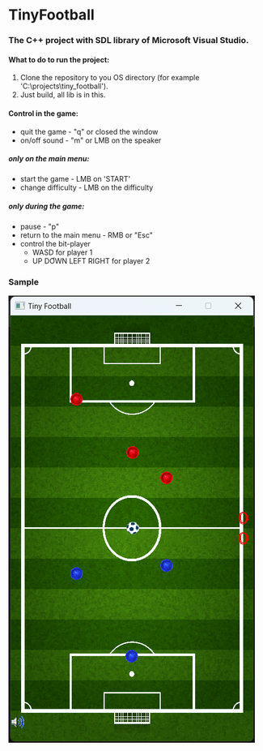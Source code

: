 # TinyFootball

### The C++ project with SDL library of Microsoft Visual Studio.

#### What to do to run the project:

1. Clone the repository to you OS directory (for example 'C:\projects\tiny_football').
2. Just build, all lib is in this.

#### Control in the game:

- quit the game - "q" or closed the window
- on/off sound - "m" or LMB on the speaker

##### only on the main menu:

- start the game - LMB on 'START'
- change difficulty - LMB on the difficulty

##### only during the game:

- pause - "p"
- return to the main menu - RMB or "Esc"
- control the bit-player
  - WASD for player 1
  - UP DƠWN LEFT RIGHT for player 2

### Sample

![](gameplay.png)
